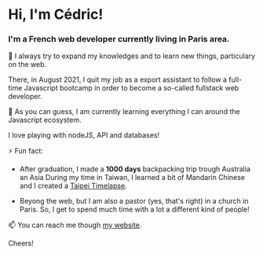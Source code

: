 # Hi, I'm Cédric!

### I'm a French web developer currently living in Paris area.

🔭 I always try to expand my knowledges and to learn new things, particulary on the web.

There, in August 2021, I quit my job as a export assistant to follow a full-time Javascript bootcamp in order to become a so-called fullstack web developer.

🌱 As you can guess, I am currently learning everything I can around the Javascript ecosystem.

I love playing with nodeJS, API and databases!

⚡ Fun fact: 

- After graduation, I made a **1000 days** backpacking trip trough Australia an Asia
During my time in Taiwan, I learned a bit of Mandarin Chinese and I created a [Taipei Timelapse](https://vimeo.com/numericnomade/taipei-timelapse).

- Beyong the web, but I am also a pastor (yes, that's right) in a church in Paris. So, I get to spend much time with a lot a different kind of people!

📫 You can reach me though [my website](https://cedriccharlesia.com).

Cheers!

<!--
**cedric-charlesia/cedric-charlesia** is a ✨ _special_ ✨ repository because its `README.md` (this file) appears on your GitHub profile.

Here are some ideas to get you started:

- 🔭 I’m currently working on ...
- 🌱 I’m currently learning ...
- 👯 I’m looking to collaborate on ...
- 🤔 I’m looking for help with ...
- 💬 Ask me about ...
- 📫 How to reach me: ...
- 😄 Pronouns: ...
- ⚡ Fun fact: ...
-->
